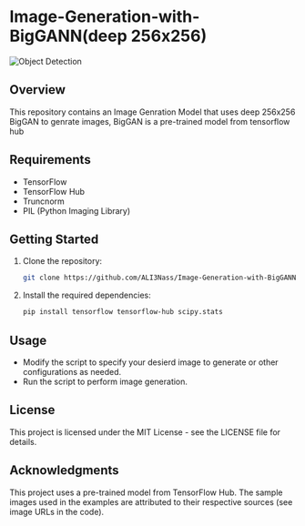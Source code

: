 # Image-Generation-with-BigGANN(deep 256x256)

![Object Detection](https://www.tensorflow.org/static/hub/tutorials/biggan_generation_with_tf_hub_files/output_dSAyfDfnVugs_0.png)

## Overview

This repository contains an Image Genration Model that uses deep 256x256 BigGAN to genrate images, BigGAN is a pre-trained model from tensorflow hub

## Requirements

- TensorFlow
- TensorFlow Hub
- Truncnorm
- PIL (Python Imaging Library)

## Getting Started

  1. Clone the repository:

     ```bash
     git clone https://github.com/ALI3Nass/Image-Generation-with-BigGANN.git

  2. Install the required dependencies:
     ```bash
     pip install tensorflow tensorflow-hub scipy.stats 
## Usage 

- Modify the script to specify your desierd image to generate or other configurations as needed.
- Run the script to perform image generation.

## License

This project is licensed under the MIT License - see the LICENSE file for details.

## Acknowledgments

This project uses a pre-trained model from TensorFlow Hub.
The sample images used in the examples are attributed to their respective sources (see image URLs in the code).

